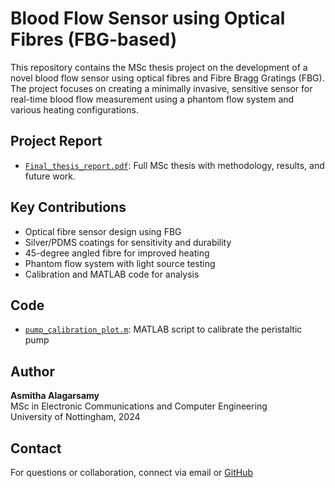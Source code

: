 # Blood Flow Sensor using Optical Fibres (FBG-based)

This repository contains the MSc thesis project on the development of a novel blood flow sensor using optical fibres and Fibre Bragg Gratings (FBG). The project focuses on creating a minimally invasive, sensitive sensor for real-time blood flow measurement using a phantom flow system and various heating configurations.

## Project Report
- [`Final_thesis_report.pdf`](docs/Final%20thesis%20report.pdf): Full MSc thesis with methodology, results, and future work.

## Key Contributions
- Optical fibre sensor design using FBG
- Silver/PDMS coatings for sensitivity and durability
- 45-degree angled fibre for improved heating
- Phantom flow system with light source testing
- Calibration and MATLAB code for analysis

## Code
- [`pump_calibration_plot.m`](code/pump_calibration_plot.m): MATLAB script to calibrate the peristaltic pump

## Author
**Asmitha Alagarsamy**  
MSc in Electronic Communications and Computer Engineering  
University of Nottingham, 2024

## Contact
For questions or collaboration, connect via email or [GitHub](https://github.com/)
